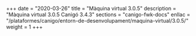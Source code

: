 +++
date        = "2020-03-26"
title       = "Màquina virtual 3.0.5"
description = "Màquina virtual 3.0.5 Canigó 3.4.3"
sections    = "canigo-fwk-docs"
enllac		= "/plataformes/canigo/entorn-de-desenvolupament/maquina-virtual/3.0.5/"
weight		= 1
+++
